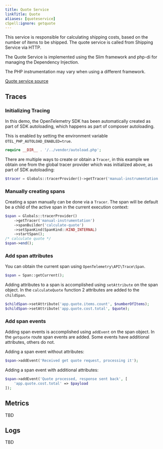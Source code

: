 ```yaml
---
title: Quote Service
linkTitle: Quote
aliases: [quoteservice]
cSpell:ignore: getquote
---
```


This service is responsible for calculating shipping costs, based on the number
of items to be shipped. The quote service is called from Shipping Service via
HTTP.

The Quote Service is implemented using the Slim framework and php-di for
managing the Dependency Injection.

The PHP instrumentation may vary when using a different framework.

[Quote service source](https://github.com/open-telemetry/opentelemetry-demo/blob/main/src/quoteservice/)

## Traces

### Initializing Tracing

In this demo, the OpenTelemetry SDK has been automatically created as part of
SDK autoloading, which happens as part of composer autoloading.

This is enabled by setting the environment variable
`OTEL_PHP_AUTOLOAD_ENABLED=true`.

```php
require __DIR__ . '/../vendor/autoload.php';
```

There are multiple ways to create or obtain a `Tracer`, in this example we
obtain one from the global tracer provider which was initialized above, as part
of SDK autoloading:

```php
$tracer = Globals::tracerProvider()->getTracer('manual-instrumentation');
```

### Manually creating spans

Creating a span manually can be done via a `Tracer`. The span will be default be
a child of the active span in the current execution context:

```php
$span = Globals::tracerProvider()
    ->getTracer('manual-instrumentation')
    ->spanBuilder('calculate-quote')
    ->setSpanKind(SpanKind::KIND_INTERNAL)
    ->startSpan();
/* calculate quote */
$span->end();
```

### Add span attributes

You can obtain the current span using `OpenTelemetry\API\Trace\Span`.

```php
$span = Span::getCurrent();
```

Adding attributes to a span is accomplished using `setAttribute` on the span
object. In the `calculateQuote` function 2 attributes are added to the
`childSpan`.

```php
$childSpan->setAttribute('app.quote.items.count', $numberOfItems);
$childSpan->setAttribute('app.quote.cost.total', $quote);
```

### Add span events

Adding span events is accomplished using `addEvent` on the span object. In the
`getquote` route span events are added. Some events have additional attributes,
others do not.

Adding a span event without attributes:

```php
$span->addEvent('Received get quote request, processing it');
```

Adding a span event with additional attributes:

```php
$span->addEvent('Quote processed, response sent back', [
    'app.quote.cost.total' => $payload
]);
```

## Metrics

TBD

## Logs

TBD
